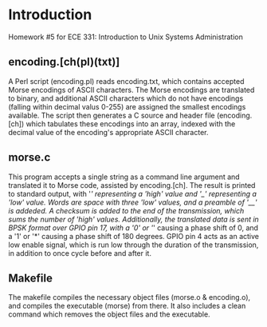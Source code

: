 # Introduction #
Homework #5 for ECE 331: Introduction to Unix Systems Administration

## encoding.[ch(pl)(txt)] ##
A Perl script (encoding.pl) reads encoding.txt, which contains accepted Morse encodings of ASCII characters.
The Morse encodings are translated to binary, and additional ASCII characters which do not have encodings 
(falling within decimal valus 0-255) are assigned the smallest encodings available. The script then generates
a C source and header file (encoding.[ch]) which tabulates these encodings into an array, indexed with the 
decimal value of the encoding's appropriate ASCII character.

## morse.c ##
This program accepts a single string as a command line argument and translated it to Morse code, assisted by
encoding.[ch]. The result is printed to standard output, with '*' representing a 'high' value and '_'
representing a 'low' value. Words are space with three 'low' values, and a preamble of '__*_' is addeded. A
checksum is added to the end of the transmission, which sums the number of 'high' values. Additionally, the 
translated data is sent in BPSK format over GPIO pin 17, with a '0' or '_' causing a phase shift of 0, and 
a '1' or '*' causing a phase shift of 180 degrees. GPIO pin 4 acts as an active low enable signal, which
is run low through the duration of the transmission, in addition to once cycle before and after it. 

## Makefile ##
The makefile compiles the necessary object files (morse.o & encoding.o), and compiles the executable (morse)
from there. It also includes a clean command which removes the object files and the executable.
